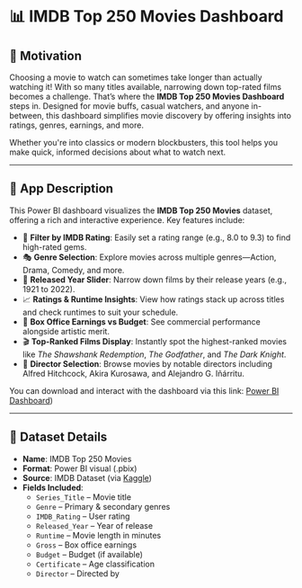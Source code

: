 # 📊 IMDB Top 250 Movies Dashboard

## 🎯 Motivation  
Choosing a movie to watch can sometimes take longer than actually watching it! With so many titles available, narrowing down top-rated films becomes a challenge. That’s where the **IMDB Top 250 Movies Dashboard** steps in. Designed for movie buffs, casual watchers, and anyone in-between, this dashboard simplifies movie discovery by offering insights into ratings, genres, earnings, and more.

Whether you're into classics or modern blockbusters, this tool helps you make quick, informed decisions about what to watch next.

---

## 📱 App Description  
This Power BI dashboard visualizes the **IMDB Top 250 Movies** dataset, offering a rich and interactive experience. Key features include:

- 🎯 **Filter by IMDB Rating**: Easily set a rating range (e.g., 8.0 to 9.3) to find high-rated gems.
- 🎭 **Genre Selection**: Explore movies across multiple genres—Action, Drama, Comedy, and more.
- 📅 **Released Year Slider**: Narrow down films by their release years (e.g., 1921 to 2022).
- 📈 **Ratings & Runtime Insights**: View how ratings stack up across titles and check runtimes to suit your schedule.
- 💸 **Box Office Earnings vs Budget**: See commercial performance alongside artistic merit.
- 🎬 **Top-Ranked Films Display**: Instantly spot the highest-ranked movies like *The Shawshank Redemption*, *The Godfather*, and *The Dark Knight*.
- 🎥 **Director Selection**: Browse movies by notable directors including Alfred Hitchcock, Akira Kurosawa, and Alejandro G. Iñárritu.

You can download and interact with the dashboard via this link:
[Power BI Dashboard](https://1drv.ms/u/c/aa91c4818f5051bd/EWKhnIrCsSJBtpTjo9qjo98BSVhmTP-9N-U_u3b_nCEk8g?e=alZjcF))

---

## 📂 Dataset Details  
- **Name**: IMDB Top 250 Movies  
- **Format**: Power BI visual (.pbix)  
- **Source**: IMDB Dataset (via [Kaggle](https://www.kaggle.com/datasets/rajugc/imdb-top-250-movies-dataset))    
- **Fields Included**:
  - `Series_Title` – Movie title  
  - `Genre` – Primary & secondary genres  
  - `IMDB_Rating` – User rating  
  - `Released_Year` – Year of release  
  - `Runtime` – Movie length in minutes  
  - `Gross` – Box office earnings  
  - `Budget` – Budget (if available)  
  - `Certificate` – Age classification  
  - `Director` – Directed by

